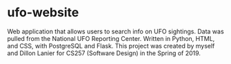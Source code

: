 # ufo-website
Web application that allows users to search info on UFO sightings. Data was pulled from the National UFO Reporting Center. Written in Python, HTML, and CSS, with PostgreSQL and Flask. This project was created by myself and Dillon Lanier for CS257 (Software Design) in the Spring of 2019. 
